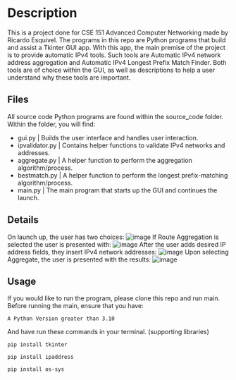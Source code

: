 # Description
This is a project done for CSE 151 Advanced Computer Networking made by Ricardo Esquivel.
The programs in this repo are Python programs that build and assist a Tkinter GUI app.
With this app, the main premise of the project is to provide automatic IPv4 tools.
Such tools are Automatic IPv4 network address aggregation and Automatic IPv4 Longest
Prefix Match Finder. Both tools are of choice within the GUI, as well as descriptions
to help a user understand why these tools are important.

## Files
All source code Python programs are found within the source_code folder.
Within the folder, you will find:
- gui.py         | Builds the user interface and handles user interaction.
- ipvalidator.py | Contains helper functions to validate IPv4 networks and addresses.
- aggregate.py   | A helper function to perform the aggregation algorithm/process. 
- bestmatch.py   | A helper function to perform the longest prefix-matching algorithm/process. 
- main.py        | The main program that starts up the GUI and continues the launch.

## Details
On launch up, the user has two choices:
![image](https://github.com/richybourne/IPv4_GUI_Tool/assets/99927081/2b4a3566-8962-4598-a49e-84db9c246444)
If Route Aggregation is selected the user is presented with:
![image](https://github.com/richybourne/IPv4_GUI_Tool/assets/99927081/49cb8bd1-0246-44d4-8c97-2b6b87cd652d)
After the user adds desired IP address fields, they insert IPv4 network addresses:
![image](https://github.com/richybourne/IPv4_GUI_Tool/assets/99927081/b037e20c-5015-4afe-afa8-1be74f05cb2a)
Upon selecting Aggregate, the user is presented with the results:
![image](https://github.com/richybourne/IPv4_GUI_Tool/assets/99927081/86231235-6387-4a43-961e-01b7c4206ed8)


## Usage
If you would like to run the program, please clone this repo and run main.
Before running the main, ensure that you have:
```
A Python Version greater than 3.10
```
And have run these commands in your terminal. (supporting libraries)
```
pip install tkinter
```
```
pip install ipaddress
```
```
pip install os-sys
```
